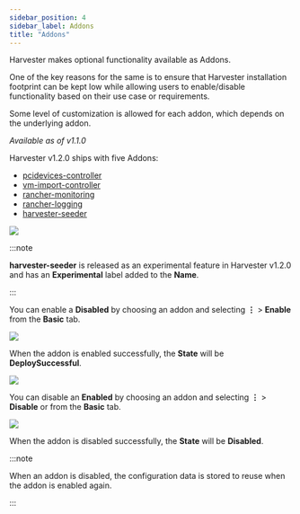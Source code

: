 ```yaml
---
sidebar_position: 4
sidebar_label: Addons
title: "Addons"
---
```


<head>
  <link rel="canonical" href="https://docs.harvesterhci.io/v1.1/advanced/addons"/>
</head>

Harvester makes optional functionality available as Addons.

One of the key reasons for the same is to ensure that Harvester installation footprint can be kept low while allowing users to enable/disable functionality based on their use case or requirements.

Some level of customization is allowed for each addon, which depends on the underlying addon.

_Available as of v1.1.0_

Harvester v1.2.0 ships with five Addons:
* [pcidevices-controller](./addons/pcidevices.md)
* [vm-import-controller](./addons/vmimport.md)
* [rancher-monitoring](../monitoring/harvester-monitoring.md)
* [rancher-logging](../logging/harvester-logging.md)
* [harvester-seeder](./addons/seeder.md)

![](/img/v1.2/addons/AddonsV120.png)

:::note

**harvester-seeder** is released as an experimental feature in Harvester v1.2.0 and has an **Experimental** label added to the **Name**.

:::

You can enable a **Disabled** by choosing an addon and selecting **⋮** > **Enable** from the **Basic** tab.

![](/img/v1.2/addons/enable-rancher-logging-addon.png)

When the addon is enabled successfully, the **State** will be **DeploySuccessful**.

![](/img/v1.2/addons/deploy-successful-addon.png)

You can disable an **Enabled** by choosing an addon and selecting **⋮** > **Disable** or from the **Basic** tab.

![](/img/v1.2/addons/disable-rancher-monitoring-addon.png)

When the addon is disabled successfully, the **State** will be **Disabled**.

:::note

When an addon is disabled, the configuration data is stored to reuse when the addon is enabled again.

:::